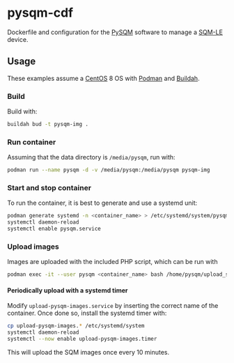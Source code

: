 # pysqm-cdf
Dockerfile and configuration for the [PySQM](https://guaix.fis.ucm.es/PySQM) software to manage a [SQM-LE](http://unihedron.com/projects/sqm-le/) device.

## Usage
These examples assume a [CentOS](https://centos.org/) 8 OS with [Podman](https://podman.io/) and [Buildah](https://buildah.io/).

### Build
Build with:
```bash
buildah bud -t pysqm-img .
```

### Run container
Assuming that the data directory is `/media/pysqm`, run with:
```bash
podman run --name pysqm -d -v /media/pysqm:/media/pysqm pysqm-img
```

### Start and stop container
To run the container, it is best to generate and use a systemd unit:
```bash
podman generate systemd -n <container_name> > /etc/systemd/system/pysqm.service
systemctl daemon-reload
systemctl enable pysqm.service
```

### Upload images
Images are uploaded with the included PHP script, which can be run with
```bash
podman exec -it --user pysqm <container_name> bash /home/pysqm/upload_sqm_images.sh
```

#### Periodically upload with a systemd timer
Modify `upload-pysqm-images.service` by inserting the correct name of the container. Once done so, install
the systemd timer with:
```bash
cp upload-pysqm-images.* /etc/systemd/system
systemctl daemon-reload
systemctl --now enable upload-pysqm-images.timer
```
This will upload the SQM images once every 10 minutes.

